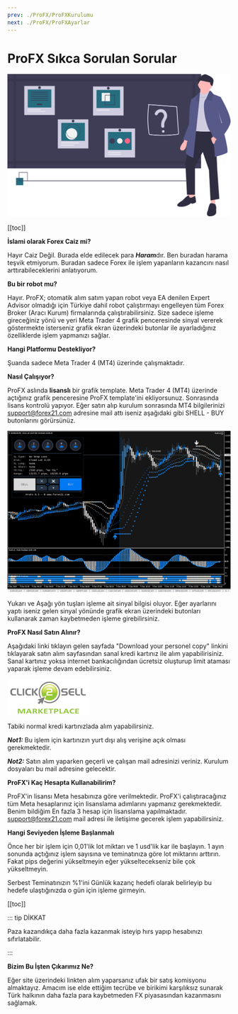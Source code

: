```yaml
---
prev: ./ProFX/ProFXKurulumu
next: ./ProFX/ProFXAyarlar
---
```


# ProFX Sıkca Sorulan Sorular

![SSS](./img/quiz.svg)

[[toc]]

**İslami olarak Forex Caiz mi?**

Hayır Caiz Değil. Burada elde edilecek para ***Haram***dır. 
Ben buradan harama teşvik etmiyorum. Buradan sadece Forex ile işlem yapanların kazancını nasıl arttırabileceklerini anlatıyorum.

**Bu bir robot mu?**

Hayır. ProFX; otomatik alım satım yapan robot veya EA denilen Expert Advisor olmadığı için Türkiye dahil robot çalıştırmayı engelleyen tüm Forex Broker (Aracı Kurum) firmalarında çalıştırabilirsiniz. Size sadece işleme gireceğiniz yönü ve yeri Meta Trader 4 grafik penceresinde sinyal vererek göstermekte isterseniz grafik ekran üzerindeki butonlar ile ayarladığınız özelliklerde işlem yapmanızı sağlar.

**Hangi Platformu Destekliyor?**

Şuanda sadece Meta Trader 4 (MT4) üzerinde çalışmaktadır.

**Nasıl Çalışıyor?**

ProFX aslında **lisanslı** bir grafik template. Meta Trader 4 (MT4) üzerinde açtığınız grafik penceresine ProFX template'ini ekliyorsunuz. Sonrasında lisans kontrolü yapıyor. Eğer satın alıp kurulum sonrasında MT4 bilgilerinizi support@forex21.com adresine mail attı iseniz aşağıdaki gibi SHELL - BUY butonlarını görürsünüz. 

<p align="center">

![Kazanç Artırma Ekranı örnek](./img/profx-ilk-hali.png "Forex'te başarının sırrı ProFX")

</p>

Yukarı ve Aşağı yön tuşları işleme ait sinyal bilgisi oluyor. Eğer ayarlarını yaptı iseniz gelen sinyal yönünde grafik ekran üzerindeki butonları kullanarak zaman kaybetmeden işleme girebilirsiniz.

**ProFX Nasıl Satın Alınır?**

Aşağıdaki linki tıklayın gelen sayfada "Download your personel copy" linkini tıklayarak satın alım sayfasından sanal kredi kartınız ile alım yapabilirisiniz. Sanal kartınız yoksa internet bankacılığından ücretsiz oluşturup limit ataması yaparak işleme devam edebilirsiniz. 

<a href='http://ahmetmusakosali.forex21pro3.c2strack.com'><img src='./img/click2sell.png' border="0" title='ProFX Satın Al' alt='ProFX Satın Al'/></a>

Tabiki normal kredi kartınızlada alım yapabilirsiniz.

***Not1:*** Bu işlem için kartınızın yurt dışı alış verişine açık olması gerekmektedir.

***Not2:*** Satın alım yaparken geçerli ve çalışan mail adresinizi veriniz. Kurulum dosyaları bu mail adresine gelecektir.

**ProFX'i Kaç Hesapta Kullanabilirim?**

ProFX'in lisansı Meta hesabınıza göre verilmektedir. ProFX'i çalıştıracağınız tüm Meta hesaplarınız için lisanslama adımlarını yapmanız gerekmektedir. Benim bildiğim En fazla 3 hesap için lisanslama yapılmaktadır. support@forex21.com mail adresi ile iletişime gecerek işlem yapabilirsiniz. 

**Hangi Seviyeden İşleme Başlanmalı**

Önce her bir işlem için 0,01'lik lot miktarı ve 1 usd'lik kar ile başlayın. 1 ayın sonunda açtığınız işlem sayısına ve teminatınıza göre lot miktarını arttırın. Fakat pips değerini yükseltmeyin eğer yükseltecekseniz bile çok yükseltmeyin.

Serbest Teminatınızın %1'ini Günlük kazanç hedefi olarak belirleyip bu hedefe ulaştığınızda o gün için işleme girmeyin. 

[[toc]]

::: tip DİKKAT

Paza kazandıkça daha fazla  kazanmak isteyip hırs yapıp hesabınızı sıfırlatabilir. 

:::

**Bizim Bu İşten Çıkarımız Ne?**

Eğer site üzerindeki linkten alım yaparsanız ufak bir satış komisyonu almaktayız. Amacım ise elde ettiğim tecrübe ve birikimi karşılıksız sunarak Türk halkının daha fazla para kaybetmeden FX piyasasından kazanmasını sağlamak.

